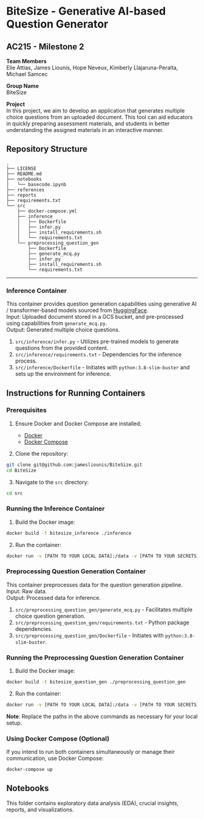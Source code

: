 # BiteSize - Generative AI-based Question Generator 

## AC215 - Milestone 2

**Team Members**  
Elie Attias, James Liounis, Hope Neveux, Kimberly Llajaruna-Peralta, Michael Samcec

**Group Name**  
BiteSize

**Project**  
In this project, we aim to develop an application that generates multiple choice questions from an uploaded document. This tool can aid educators in quickly preparing assessment materials, and students in better understanding the assigned materials in an interactive manner.

Repository Structure
----------------------

```
.
├── LICENSE
├── README.md
├── notebooks
│   └── basecode.ipynb
├── references
├── reports
├── requirements.txt
└── src
    ├── docker-compose.yml
    ├── inference
    │   ├── Dockerfile
    │   ├── infer.py
    │   ├── install_requirements.sh
    │   └── requirements.txt
    └── preprocessing_question_gen
        ├── Dockerfile
        ├── generate_mcq.py
        ├── infer.py
        ├── install_requirements.sh
        └── requirements.txt

```

----------------------------

### Inference Container

This container provides question generation capabilities using generative AI / transformer-based models sourced from [HuggingFace](https://huggingface.co).  
Input: Uploaded document stored in a GCS bucket, and pre-processed using capabilities from `generate_mcq.py`.  
Output: Generated multiple choice questions.

1. `src/inference/infer.py` - Utilizes pre-trained models to generate questions from the provided content.
2. `src/inference/requirements.txt` - Dependencies for the inference process.
3. `src/inference/Dockerfile` - Initiates with `python:3.8-slim-buster` and sets up the environment for inference.

## Instructions for Running Containers

### Prerequisites

1. Ensure Docker and Docker Compose are installed:
   - [Docker](https://docs.docker.com/get-docker/)
   - [Docker Compose](https://docs.docker.com/compose/install/)

2. Clone the repository:
```bash
git clone git@github.com:jamesliounis/BiteSize.git
cd BiteSize
```

3. Navigate to the `src` directory:
```bash
cd src
```

### Running the Inference Container

1. Build the Docker image:
```bash
docker build -t bitesize_inference ./inference
```

2. Run the container:
```bash
docker run -v [PATH TO YOUR LOCAL DATA]:/data -v [PATH TO YOUR SECRETS]:/secrets bitesize_inference
```

### Preprocessing Question Generation Container

This container preprocesses data for the question generation pipeline.  
Input: Raw data.  
Output: Processed data for inference.

1. `src/preprocessing_question_gen/generate_mcq.py` - Facilitates multiple choice question generation.
2. `src/preprocessing_question_gen/requirements.txt` - Python package dependencies.
3. `src/preprocessing_question_gen/Dockerfile` - Initiates with `python:3.8-slim-buster`.

### Running the Preprocessing Question Generation Container

1. Build the Docker image:
```bash
docker build -t bitesize_question_gen ./preprocessing_question_gen
```

2. Run the container:
```bash
docker run -v [PATH TO YOUR LOCAL DATA]:/data -v [PATH TO YOUR SECRETS]:/secrets bitesize_question_gen
```

**Note**: Replace the paths in the above commands as necessary for your local setup.

### Using Docker Compose (Optional)

If you intend to run both containers simultaneously or manage their communication, use Docker Compose:
```bash
docker-compose up
```

## Notebooks
This folder contains exploratory data analysis (EDA), crucial insights, reports, and visualizations.
